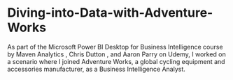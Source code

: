 # Diving-into-Data-with-Adventure-Works
As part of the Microsoft Power BI Desktop for Business Intelligence course by Maven Analytics , Chris Dutton , and Aaron Parry on Udemy, I worked on a scenario where I joined Adventure Works, a global cycling equipment and accessories manufacturer, as a Business Intelligence Analyst.
